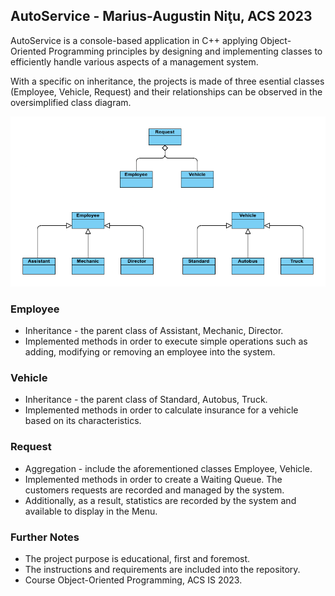 ## AutoService - Marius-Augustin Niţu, ACS 2023

AutoService is a console-based application in C++ applying Object-Oriented Programming principles by designing
and implementing classes to efficiently handle various aspects of a management system.

With a specific on inheritance, the projects is made of three esential classes (Employee, Vehicle, Request) and their relationships can be observed in the oversimplified class diagram.

![Diagram](Diagram.png)

### Employee
* Inheritance - the parent class of Assistant, Mechanic, Director.
* Implemented methods in order to execute simple operations such as adding, modifying or removing an employee into the system.

### Vehicle
* Inheritance - the parent class of Standard, Autobus, Truck.
* Implemented methods in order to calculate insurance for a vehicle based on its characteristics.

### Request
* Aggregation - include the aforementioned classes Employee, Vehicle.
* Implemented methods in order to create a Waiting Queue. The customers requests are recorded and managed by the system.
* Additionally, as a result, statistics are recorded by the system and available to display in the Menu.

### Further Notes
* The project purpose is educational, first and foremost. 
* The instructions and requirements are included into the repository.
* Course Object-Oriented Programming, ACS IS 2023. 